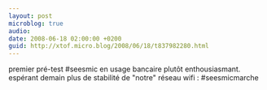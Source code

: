 ```yaml
---
layout: post
microblog: true
audio: 
date: 2008-06-18 02:00:00 +0200
guid: http://xtof.micro.blog/2008/06/18/t837982280.html
---
```

premier pré-test #seesmic en usage bancaire plutôt enthousiasmant. espérant demain plus de stabilité de "notre" réseau wifi : #seesmicmarche
